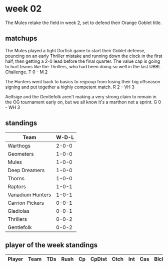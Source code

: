 # week 02

The Mules retake the field in week 2, set to defend their Orange Goblet title.

## matchups

 The Mules played a tight Dorfish game to start their Goblet defense, pouncing on an early Thriller mistake and running down the clock in the first half, then getting a 2-0 lead before the final quarter. The value cap is going to hurt teams like the Thrillers, who had been doing so well in the last UBBL Challenge. T 0 - M 2

The Hunters went back to basics to regroup from losing their big offseason signing and put together a highly competent match. R 2 - VH 3

Aelfsige and the Gentlefolk aren't making a very strong claim to remain in the OG tournament early on, but we all know it's a marthon not a sprint. G 0 - WH 3

## standings

| Team | W-D-L |
|-------|-----|
| Warthogs | 2-0-0 |
| Geometers | 1-0-0 |
| Mules | 1-0-0 |
| Deep Dreamers | 1-0-0 |
| Thorns | 1-0-0 |
| Raptors | 1-0-1 |
| Vanadium Hunters | 1-0-1 |
| Carrion Pickers | 0-0-1 |
| Gladiolas | 0-0-1 |
| Thrillers | 0-0-2 |
| Gentlefolk | 0-0-2 |

## player of the week standings

| Player            | Team             | TDs  | Rush | Cp   | CpDist | Ctch | Int | Cas  | Blck | Sck | MVP | SPP  |
|-------------------|------------------|------|------|------|----------|---------|---|---|--------|-------|------|------|
